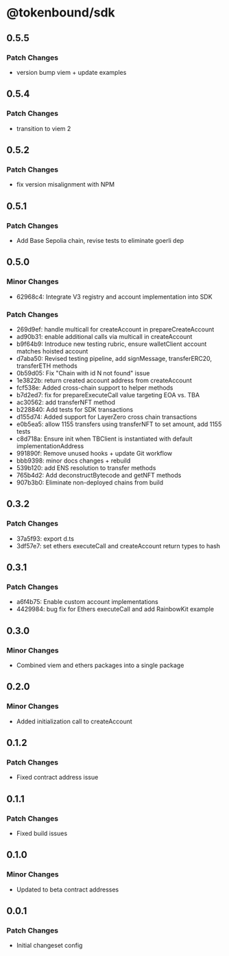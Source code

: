 # @tokenbound/sdk

## 0.5.5

### Patch Changes

- version bump viem + update examples

## 0.5.4

### Patch Changes

- transition to viem 2

## 0.5.2

### Patch Changes

- fix version misalignment with NPM

## 0.5.1

### Patch Changes

- Add Base Sepolia chain, revise tests to eliminate goerli dep

## 0.5.0

### Minor Changes

- 62968c4: Integrate V3 registry and account implementation into SDK

### Patch Changes

- 269d9ef: handle multicall for createAccount in prepareCreateAccount
- ad90b31: enable additional calls via multicall in createAccount
- b9f64b9: Introduce new testing rubric, ensure walletClient account matches hoisted account
- d7aba50: Revised testing pipeline, add signMessage, transferERC20, transferETH methods
- 0b59d05: Fix "Chain with id N not found" issue
- 1e3822b: return created account address from createAccount
- fcf538e: Added cross-chain support to helper methods
- b7d2ed7: fix for prepareExecuteCall value targeting EOA vs. TBA
- ac30562: add transferNFT method
- b228840: Add tests for SDK transactions
- d155d74: Added support for LayerZero cross chain transactions
- e0b5ea5: allow 1155 transfers using transferNFT to set amount, add 1155 tests
- c8d718a: Ensure init when TBClient is instantiated with default implementationAddress
- 991890f: Remove unused hooks + update Git workflow
- bbb9398: minor docs changes + rebuild
- 539b120: add ENS resolution to transfer methods
- 765b4d2: Add deconstructBytecode and getNFT methods
- 907b3b0: Eliminate non-deployed chains from build

## 0.3.2

### Patch Changes

- 37a5f93: export d.ts
- 3df57e7: set ethers executeCall and createAccount return types to hash

## 0.3.1

### Patch Changes

- a6f4b75: Enable custom account implementations
- 4429984: bug fix for Ethers executeCall and add RainbowKit example

## 0.3.0

### Minor Changes

- Combined viem and ethers packages into a single package

## 0.2.0

### Minor Changes

- Added initialization call to createAccount

## 0.1.2

### Patch Changes

- Fixed contract address issue

## 0.1.1

### Patch Changes

- Fixed build issues

## 0.1.0

### Minor Changes

- Updated to beta contract addresses

## 0.0.1

### Patch Changes

- Initial changeset config
